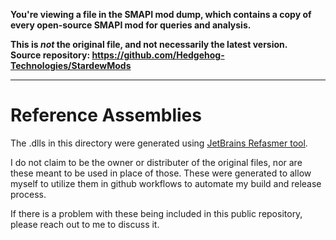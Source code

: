 **You're viewing a file in the SMAPI mod dump, which contains a copy of every open-source SMAPI mod
for queries and analysis.**

**This is _not_ the original file, and not necessarily the latest version.**  
**Source repository: https://github.com/Hedgehog-Technologies/StardewMods**

----

# Reference Assemblies

The .dlls in this directory were generated using [JetBrains Refasmer tool](https://github.com/JetBrains/Refasmer).

I do not claim to be the owner or distributer of the original files, nor are these meant to be used in place of those. These were generated to allow myself to utilize them in github workflows to automate my build and release process.

If there is a problem with these being included in this public repository, please reach out to me to discuss it.
